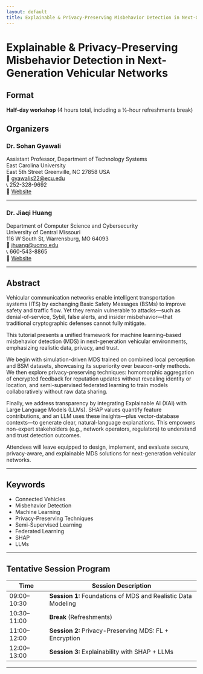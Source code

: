 ```yaml
---
layout: default
title: Explainable & Privacy-Preserving Misbehavior Detection in Next-Generation Vehicular Networks
---
```


# Explainable & Privacy-Preserving Misbehavior Detection in Next-Generation Vehicular Networks

## Format
**Half-day workshop** (4 hours total, including a ½-hour refreshments break)

## Organizers

### Dr. Sohan Gyawali  
Assistant Professor, Department of Technology Systems  
East Carolina University  
East 5th Street Greenville, NC 27858 USA  
📧 [gyawalis22@ecu.edu](mailto:gyawalis22@ecu.edu)  
📞 252-328-9692  
🔗 [Website](https://cet.ecu.edu/techsystems/about-us/faculty-and-staff/gyawali_sohan/)

---

### Dr. Jiaqi Huang  
Department of Computer Science and Cybersecurity  
University of Central Missouri  
116 W South St, Warrensburg, MO 64093  
📧 [jhuang@ucmo.edu](mailto:jhuang@ucmo.edu)  
📞 660-543-8865  
🔗 [Website](https://www.ucmo.edu/college-of-health-science-and-technology/department-of-computer-science-and-cybersecurity/cybersecurity/faculty/dr-jiaqi-huang/index.php)

---

## Abstract

Vehicular communication networks enable intelligent transportation systems (ITS) by exchanging Basic Safety Messages (BSMs) to improve safety and traffic flow. Yet they remain vulnerable to attacks—such as denial-of-service, Sybil, false alerts, and insider misbehavior—that traditional cryptographic defenses cannot fully mitigate.

This tutorial presents a unified framework for machine learning–based misbehavior detection (MDS) in next-generation vehicular environments, emphasizing realistic data, privacy, and trust.

We begin with simulation-driven MDS trained on combined local perception and BSM datasets, showcasing its superiority over beacon-only methods. We then explore privacy-preserving techniques: homomorphic aggregation of encrypted feedback for reputation updates without revealing identity or location, and semi-supervised federated learning to train models collaboratively without raw data sharing.

Finally, we address transparency by integrating Explainable AI (XAI) with Large Language Models (LLMs). SHAP values quantify feature contributions, and an LLM uses these insights—plus vector-database contexts—to generate clear, natural-language explanations. This empowers non-expert stakeholders (e.g., network operators, regulators) to understand and trust detection outcomes.

Attendees will leave equipped to design, implement, and evaluate secure, privacy-aware, and explainable MDS solutions for next-generation vehicular networks.

---

## Keywords

- Connected Vehicles  
- Misbehavior Detection  
- Machine Learning  
- Privacy-Preserving Techniques  
- Semi-Supervised Learning  
- Federated Learning  
- SHAP  
- LLMs  

---

## Tentative Session Program

| Time        | Session Description                              |
|-------------|---------------------------------------------------|
| 09:00–10:30 | **Session 1:** Foundations of MDS and Realistic Data Modeling |
| 10:30–11:00 | **Break** (Refreshments)                          |
| 11:00–12:00 | **Session 2:** Privacy-Preserving MDS: FL + Encryption |
| 12:00–13:00 | **Session 3:** Explainability with SHAP + LLMs    |

---

